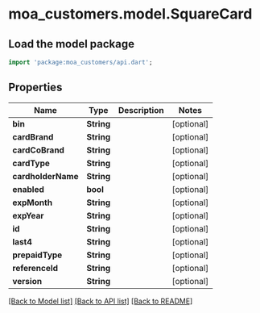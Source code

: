 # moa_customers.model.SquareCard

## Load the model package
```dart
import 'package:moa_customers/api.dart';
```

## Properties
Name | Type | Description | Notes
------------ | ------------- | ------------- | -------------
**bin** | **String** |  | [optional] 
**cardBrand** | **String** |  | [optional] 
**cardCoBrand** | **String** |  | [optional] 
**cardType** | **String** |  | [optional] 
**cardholderName** | **String** |  | [optional] 
**enabled** | **bool** |  | [optional] 
**expMonth** | **String** |  | [optional] 
**expYear** | **String** |  | [optional] 
**id** | **String** |  | [optional] 
**last4** | **String** |  | [optional] 
**prepaidType** | **String** |  | [optional] 
**referenceId** | **String** |  | [optional] 
**version** | **String** |  | [optional] 

[[Back to Model list]](../README.md#documentation-for-models) [[Back to API list]](../README.md#documentation-for-api-endpoints) [[Back to README]](../README.md)



